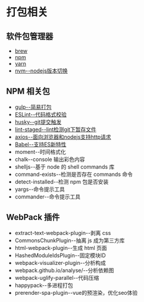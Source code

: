 # 打包相关



## 软件包管理器

- [brew](brew.md)
- [npm](npm.md)
- [yarn](yarn.md)
- [nvm--nodejs版本切换](nvm.md)

## NPM 相关包

- [gulp--简易打包](npm/gulp.md)
- [ESLint--代码格式校验](npm/ESLint.md)
- [husky--git提交触发](npm/husky.md)
- [lint-staged--lint检测git下暂存文件](npm/lint-staged.md)
- [axios--面向浏览器和nodejs支持http请求](npm/axios.md)
- [Babel--支持ES新特性](npm/Babel.md)
- moment--时间格式化
- chalk--console 输出彩色内容
- shelljs--基于 node 的 shell commands 库
- command-exists--检测是否存在 commands 命令
- detect-installed--检测 npm 包是否安装
- yargs--命令提示工具
- commander--命令提示工具

## WebPack 插件
- extract-text-webpack-plugin--剥离 css
- CommonsChunkPlugin--抽离 js 成为第三方库
- html-webpack-plugin--生成 html 页面
- HashedModuleIdsPlugin--固定模块ID
- webpack-visualizer-plugin--分析构成
- webpack.github.io/analyse/--分析依赖图
- webpack-uglify-parallel--代码压缩
- happypack--多进程打包
- prerender-spa-plugin--vue的预渲染，优化seo体验